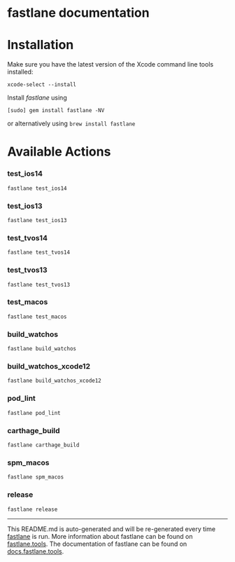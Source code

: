 fastlane documentation
================
# Installation

Make sure you have the latest version of the Xcode command line tools installed:

```
xcode-select --install
```

Install _fastlane_ using
```
[sudo] gem install fastlane -NV
```
or alternatively using `brew install fastlane`

# Available Actions
### test_ios14
```
fastlane test_ios14
```

### test_ios13
```
fastlane test_ios13
```

### test_tvos14
```
fastlane test_tvos14
```

### test_tvos13
```
fastlane test_tvos13
```

### test_macos
```
fastlane test_macos
```

### build_watchos
```
fastlane build_watchos
```

### build_watchos_xcode12
```
fastlane build_watchos_xcode12
```

### pod_lint
```
fastlane pod_lint
```

### carthage_build
```
fastlane carthage_build
```

### spm_macos
```
fastlane spm_macos
```

### release
```
fastlane release
```


----

This README.md is auto-generated and will be re-generated every time [fastlane](https://fastlane.tools) is run.
More information about fastlane can be found on [fastlane.tools](https://fastlane.tools).
The documentation of fastlane can be found on [docs.fastlane.tools](https://docs.fastlane.tools).
